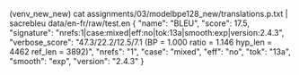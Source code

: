(venv_new_new) cat assignments/03/modelbpe128_new/translations.p.txt | sacrebleu data/en-fr/raw/test.en
{
 "name": "BLEU",
 "score": 17.5,
 "signature": "nrefs:1|case:mixed|eff:no|tok:13a|smooth:exp|version:2.4.3",
 "verbose_score": "47.3/22.2/12.5/7.1 (BP = 1.000 ratio = 1.146 hyp_len = 4462 ref_len = 3892)",
 "nrefs": "1",
 "case": "mixed",
 "eff": "no",
 "tok": "13a",
 "smooth": "exp",
 "version": "2.4.3"
}
